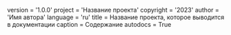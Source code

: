 version = '1.0.0'
project = 'Название проекта'
copyright = '2023'
author = 'Имя автора'
language = 'ru'
title = Название проекта, которое выводится в документации
caption = Содержание
autodocs = True